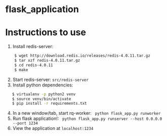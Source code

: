 # flask_application

# Instructions to use
1. Install redis-server:
```bash
    $ wget http://download.redis.io/releases/redis-4.0.11.tar.gz
    $ tar xzf redis-4.0.11.tar.gz
    $ cd redis-4.0.11
    $ make
```
2. Start redis-server: ```src/redis-server```
3. Install python dependencies: 
```bash 
   $ virtualenv -p python2 venv
   $ source venv/bin/activate
   $ pip install -r requirements.txt
```
4. In a new window/tab, start rq-worker: ``` python flask_app.py runworker```
5. Run flask application!: ``` python flask_app.py runserver --host 0.0.0.0 --port 1234```
6. View the application at ```localhost:1234```

